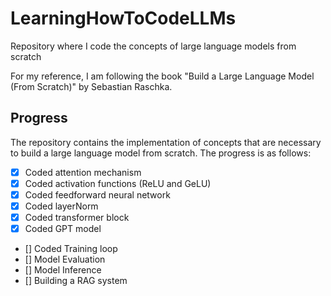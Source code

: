 # LearningHowToCodeLLMs
Repository where I code the concepts of large language models from scratch

For my reference, I am following the book "Build a Large Language Model (From Scratch)" by Sebastian Raschka.

## Progress

The repository contains the implementation of concepts that are necessary to build a large language model from scratch. The progress is as follows:
- [x] Coded attention mechanism
- [x] Coded activation functions (ReLU and GeLU)
- [x] Coded feedforward neural network
- [x] Coded layerNorm
- [x] Coded transformer block
- [x] Coded GPT model
- [] Coded Training loop
- [] Model Evaluation
- [] Model Inference
- [] Building a RAG system